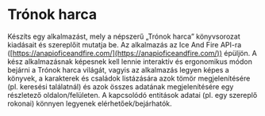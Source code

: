 # Trónok harca
Készíts egy alkalmazást, mely a népszerű „Trónok harca” könyvsorozat kiadásait és szereplőit mutatja be.
Az alkalmazás az Ice And Fire API-ra ([https://anapioficeandfire.com/](https://anapioficeandfire.com/)) épüljön.
A kész alkalmazásnak képesnek kell lennie interaktív és ergonomikus módon bejárni a Trónok harca világát, 
vagyis az alkalmazás legyen képes a könyvek, a karakterek és családok listázására azok tömör megjelenítésére (pl. keresési találatnál) 
és azok összes adatának megjelenítésére egy részletező oldalon/felületen. 
A kapcsolódó entitások adatai (pl. egy szereplő rokonai) könnyen legyenek elérhetőek/bejárhatók.
